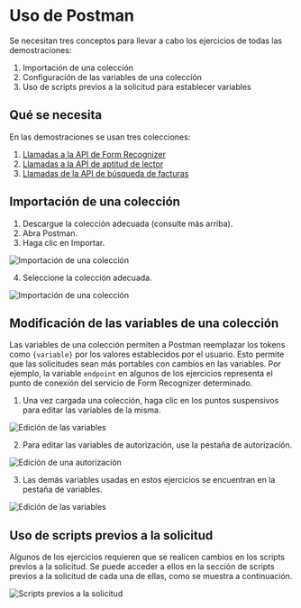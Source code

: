 # <a name="using-postman"></a>Uso de Postman
Se necesitan tres conceptos para llevar a cabo los ejercicios de todas las demostraciones:

1. Importación de una colección
2. Configuración de las variables de una colección
3. Uso de scripts previos a la solicitud para establecer variables

## <a name="what-you-need"></a>Qué se necesita
En las demostraciones se usan tres colecciones:
1. [Llamadas a la API de Form Recognizer](src/Collections/Form_Recognizer.postman_collection.json)
2. [Llamadas a la API de aptitud de lector](src/Collections/Reader_Skill.postman_collection.json)
3. [Llamadas de la API de búsqueda de facturas](src/Collections/Invoice_Search.postman_collection.json)

## <a name="importing-a-collection"></a>Importación de una colección

1. Descargue la colección adecuada (consulte más arriba).
2. Abra Postman.
3. Haga clic en Importar.

![Importación de una colección](images/import_collection.png "Importación de una colección")

4. Seleccione la colección adecuada.

![Importación de una colección](images/import_collection_file.png "Importación de una colección")

## <a name="modifying-collection-variables"></a>Modificación de las variables de una colección

Las variables de una colección permiten a Postman reemplazar los tokens como `{variable}` por los valores establecidos por el usuario. Esto permite que las solicitudes sean más portables con cambios en las variables. Por ejemplo, la variable `endpoint` en algunos de los ejercicios representa el punto de conexión del servicio de Form Recognizer determinado. 

1. Una vez cargada una colección, haga clic en los puntos suspensivos para editar las variables de la misma.

![Edición de las variables](images/edit_variables.png "Edición de las variables")

2. Para editar las variables de autorización, use la pestaña de autorización.

![Edición de una autorización](images/edit_authorization.png "Edición de una autorización")

3. Las demás variables usadas en estos ejercicios se encuentran en la pestaña de variables.

![Edición de las variables](images/variables_tab.png "Edición de las variables")

## <a name="using-pre-request-scripts"></a>Uso de scripts previos a la solicitud

Algunos de los ejercicios requieren que se realicen cambios en los scripts previos a la solicitud. Se puede acceder a ellos en la sección de scripts previos a la solicitud de cada una de ellas, como se muestra a continuación.

![Scripts previos a la solicitud](images/pre_request.png "Scripts previos a la solicitud")

